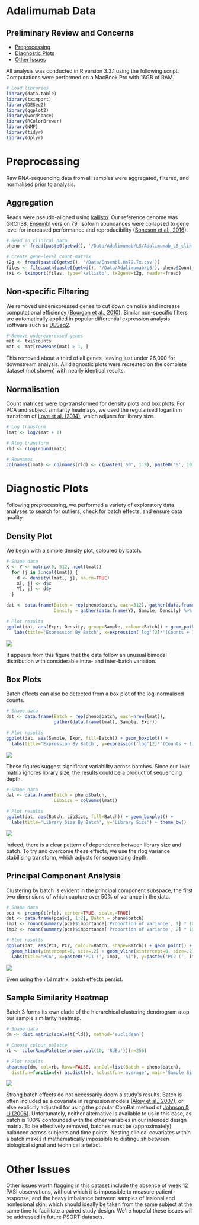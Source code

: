 Adalimumab Data 
===============
Preliminary Review and Concerns
-------------------------------

-   [Preprocessing](#preprocessing)
-   [Diagnostic Plots](#diagnostic-plots)
-   [Other Issues](#other-issues)

All analysis was conducted in R version 3.3.1 using the following script. Computations were performed on a MacBook Pro with 16GB of RAM.

``` r
# Load libraries
library(data.table)
library(tximport)
library(DESeq2)
library(ggplot2)
library(wordspace)
library(RColorBrewer)
library(NMF)
library(tidyr)
library(dplyr)
```

Preprocessing
=============

Raw RNA-sequencing data from all samples were aggregated, filtered, and normalised prior to analysis.

Aggregation
-----------

Reads were pseudo-aligned using [kallisto](http://www.nature.com/nbt/journal/v34/n5/full/nbt.3519.html). Our reference genome was GRCh38, [Ensembl](http://www.ensembl.org/index.html) version 79. Isoform abundances were collapsed to gene level for increased performance and reproducibility ([Soneson et al., 2016](http://f1000research.com/articles/4-1521/v2)).

``` r
# Read in clinical data
pheno <- fread(paste0(getwd(), '/Data/Adalimumab/LS/Adalimumab_LS_clin.csv'))

# Create gene-level count matrix
t2g <- fread(paste0(getwd(), '/Data/Ensembl.Hs79.Tx.csv'))
files <- file.path(paste0(getwd(), '/Data/Adalimumab/LS'), pheno$Count_file, 'MB.abundance.tsv')
txi <- tximport(files, type='kallisto', tx2gene=t2g, reader=fread)
```

Non-specific Filtering
----------------------

We removed underexpressed genes to cut down on noise and increase computational efficiency ([Bourgon et al., 2010](http://www.pnas.org/content/107/21/9546.long)). Similar non-specific filters are automatically applied in popular differential expression analysis software such as [DESeq2](https://www.bioconductor.org/packages/devel/bioc/vignettes/DESeq2/inst/doc/DESeq2.pdf).

``` r
# Remove underexpressed genes
mat <- txi$counts
mat <- mat[rowMeans(mat) > 1, ]
```

This removed about a third of all genes, leaving just under 26,000 for downstream analysis. All diagnostic plots were recreated on the complete dataset (not shown) with nearly identical results.

Normalisation
-------------

Count matrices were log-transformed for density plots and box plots. For PCA and subject similarity heatmaps, we used the regularised logarithm transform of [Love et al. (2014)](http://www.ncbi.nlm.nih.gov/pubmed/25516281), which adjusts for library size.

``` r
# Log transform
lmat <- log2(mat + 1)

# Rlog transform
rld <- rlog(round(mat))

# Rownames
colnames(lmat) <- colnames(rld) <- c(paste0('S0', 1:9), paste0('S', 10:24))
```

Diagnostic Plots
================

Following preprocessing, we performed a variety of exploratory data analyses to search for outliers, check for batch effects, and ensure data quality.

Density Plot
------------

We begin with a simple density plot, coloured by batch.

``` r
# Shape data
X <- Y <- matrix(0, 512, ncol(lmat))
  for (j in 1:ncol(lmat)) {
    d <- density(lmat[, j], na.rm=TRUE)
    X[, j] <- d$x
    Y[, j] <- d$y
  }

dat <- data.frame(Batch = rep(pheno$batch, each=512), gather(data.frame(X), Sample, Expr),
                  Density = gather(data.frame(Y), Sample, Density) %>% select(Density))

# Plot results
ggplot(dat, aes(Expr, Density, group=Sample, colour=Batch)) + geom_path() + 
   labs(title='Expression By Batch', x=expression('log'[2]*'(Counts + 1)')) + theme_bw()
```

<p align='center'>
<img src="Adalimumab_EDA_files/figure-markdown_github/dens, fig.-1.png" style="display: block; margin: auto;" />
</p>

It appears from this figure that the data follow an unusual bimodal distribution with considerable intra- and inter-batch variation.

Box Plots
---------

Batch effects can also be detected from a box plot of the log-normalised counts.

``` r
# Shape data
dat <- data.frame(Batch = rep(pheno$batch, each=nrow(lmat)),
                  gather(data.frame(lmat), Sample, Expr))

# Plot results
ggplot(dat, aes(Sample, Expr, fill=Batch)) + geom_boxplot() + 
  labs(title='Expression By Batch', y=expression('log'[2]*'(Counts + 1)')) + theme_bw()
```

<p align='center'>
<img src="Adalimumab_EDA_files/figure-markdown_github/box-1.png" style="display: block; margin: auto;" />
</p>

These figures suggest significant variability across batches. Since our `lmat` matrix ignores library size, the results could be a product of sequencing depth.

``` r
# Shape data
dat <- data.frame(Batch = pheno$batch,
                  LibSize = colSums(lmat))

# Plot results
ggplot(dat, aes(Batch, LibSize, fill=Batch)) + geom_boxplot() + 
  labs(title='Library Size By Batch', y='Library Size') + theme_bw()
```

<p align='center'>
<img src="Adalimumab_EDA_files/figure-markdown_github/box2-1.png" style="display: block; margin: auto;" />
</p>

Indeed, there is a clear pattern of dependence between library size and batch. To try and overcome these effects, we use the rlog variance stabilising transform, which adjusts for sequencing depth.

Principal Component Analysis
----------------------------

Clustering by batch is evident in the principal component subspace, the first two dimensions of which capture over 50% of variance in the data.

``` r
# Shape data
pca <- prcomp(t(rld), center=TRUE, scale.=TRUE)
dat <- data.frame(pca$x[, 1:2], Batch = pheno$batch)
imp1 <- round(summary(pca)$importance['Proportion of Variance', 1] * 100, 2)
imp2 <- round(summary(pca)$importance['Proportion of Variance', 2] * 100, 2)

# Plot results
ggplot(dat, aes(PC1, PC2, colour=Batch, shape=Batch)) + geom_point() + 
  geom_hline(yintercept=0, size=.2) + geom_vline(xintercept=0, size=.2) + 
  labs(title='PCA', x=paste0('PC1 (', imp1, '%)'), y=paste0('PC2 (', imp2, '%)')) + theme_bw()
```

<p align='center'>
<img src="Adalimumab_EDA_files/figure-markdown_github/pca-1.png" style="display: block; margin: auto;" />
</p>

Even using the `rld` matrix, batch effects persist.

Sample Similarity Heatmap
-------------------------

Batch 3 forms its own clade of the hierarchical clustering dendrogram atop our sample similarity heatmap.

``` r
# Shape data
dm <- dist.matrix(scale(t(rld)), method='euclidean')

# Choose colour palette
rb <- colorRampPalette(brewer.pal(10, 'RdBu'))(n=256)

# Plot results
aheatmap(dm, col=rb, Rowv=FALSE, annCol=list(Batch = pheno$batch), 
  distfun=function(x) as.dist(x), hclustfun='average', main='Sample Similarity Heatmap')
```

<p align='center'>
<img src="Adalimumab_EDA_files/figure-markdown_github/samplesim-1.png" style="display: block; margin: auto;" />
</p>

Strong batch effects do not necessarily doom a study's results. Batch is often included as a covariate in regression models ([Akey et al., 2007](http://www.nature.com/ng/journal/v39/n7/full/ng0707-807.html)), or else explicitly adjusted for using the popular ComBat method of [Johnson & Li (2006)](http://biostatistics.oxfordjournals.org/content/8/1/118.abstract). Unfortunately, neither alternative is available to us in this case, as batch is 100% confounded with the other variables in our intended design matrix. To be effectively removed, batches must be (approximately) balanced across subjects and time points. Nesting clinical covariates within a batch makes it mathematically impossible to distinguish between biological signal and technical artefact.

Other Issues
============

Other issues worth flagging in this dataset include the absence of week 12 PASI observations, without which it is impossible to measure patient response; and the heavy imbalance between samples of lesional and nonlesional skin, which should ideally be taken from the same subject at the same time to facilitate a paired study design. We're hopeful these issues will be addressed in future PSORT datasets.
